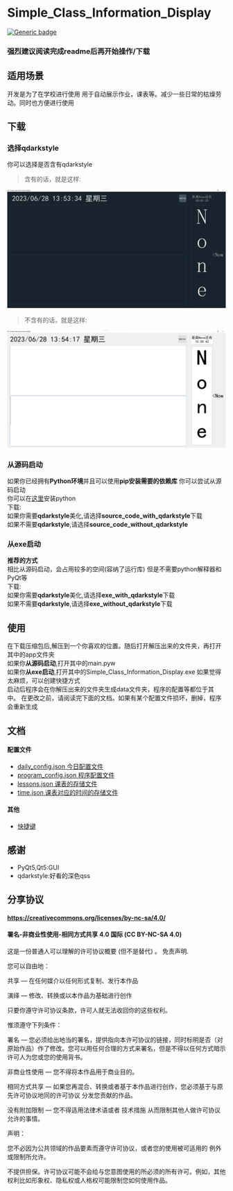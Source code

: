 # Simple_Class_Information_Display
[![Generic badge](https://img.shields.io/badge/编写于_Python_版本-3.11.3-blue.svg)](https://Python.org)  
### 强烈建议**阅读完成readme**后再开始操作/下载
## 适用场景
开发是为了在学校进行使用 用于自动展示作业，课表等。减少一些日常的枯燥劳动。同时也方便进行使用
## 下载
### 选择qdarkstyle
你可以选择是否含有qdarkstyle     
> 含有的话，就是这样:

![含有qdarkstyle的情况](https://github.com/erduotong/Simple_Class_Information_Display/blob/master/images/with_qdarkstyle.png '含有qdarkstyle的情况')  
> 不含有的话，就是这样:  

![不含有qdarkstyle的情况](https://github.com/erduotong/Simple_Class_Information_Display/blob/master/images/without_qdarkstyle.png '不含有qdarkstyle的情况')  

### 从源码启动
如果你已经拥有**Python环境**并且可以使用**pip安装需要的依赖库** 你可以尝试从源码启动  
你可以在[这里](https://www.python.org/)安装python  
下载:  
如果你需要**qdarkstyle**美化,请选择**source_code_with_qdarkstyle**下载  
如果不需要**qdarkstyle**,请选择**source_code_without_qdarkstyle**
### 从exe启动
**推荐的方式**  
相比从源码启动，会占用较多的空间(容纳了运行库) 但是不需要python解释器和PyQt等  
下载:  
如果你需要**qdarkstyle**美化,请选择**exe_with_qdarkstyle**下载  
如果不需要**qdarkstyle**,请选择**exe_without_qdarkstyle**下载
## 使用
在下载压缩包后,解压到一个你喜欢的位置。随后打开解压出来的文件夹，再打开其中的app文件夹  
如果你**从源码启动**,打开其中的main.pyw  
如果你**从exe启动**,打开其中的Simple_Class_Information_Display.exe
如果觉得太麻烦，可以创建快捷方式  
启动后程序会在你解压出来的文件夹生成data文件夹，程序的配置等都位于其中。
在更改之前，请阅读完下面的文档。如果有某个配置文件损坏，删掉，程序会重新生成
## 文档
#### 配置文件
* [daily_config.json 今日配置文件](https://github.com/erduotong/Simple_Class_Information_Display/blob/master/docs/daily_config_meaning.md)
* [program_config.json 程序配置文件](https://github.com/erduotong/Simple_Class_Information_Display/blob/master/docs/program_config_meaning.md)
* [lessons.json 课表的存储文件](https://github.com/erduotong/Simple_Class_Information_Display/blob/master/docs/lessons.md)
* [time.json 课表对应的时间的存储文件](https://github.com/erduotong/Simple_Class_Information_Display/blob/master/docs/time.md)
#### 其他
* [快捷键](https://github.com/erduotong/Simple_Class_Information_Display/blob/master/docs/shortcut.md)
## 感谢
* PyQt5,Qt5:GUI
* qdarkstyle:好看的深色qss
## 分享协议
#### https://creativecommons.org/licenses/by-nc-sa/4.0/
#### 署名-非商业性使用-相同方式共享 4.0 国际 (CC BY-NC-SA 4.0)
这是一份普通人可以理解的许可协议概要 (但不是替代) 。 免责声明.

您可以自由地：

共享 — 在任何媒介以任何形式复制、发行本作品

演绎 — 修改、转换或以本作品为基础进行创作

只要你遵守许可协议条款，许可人就无法收回你的这些权利。

惟须遵守下列条件：

署名 — 您必须给出地当的署名，提供指向本许可协议的链接，同时标明是否（对原始作品）作了修改。您可以用任何合理的方式来署名，但是不得以任何方式暗示许可人为您或您的使用背书。

非商业性使用 — 您不得将本作品用于商业目的。

相同方式共享 — 如果您再混合、转换或者基于本作品进行创作，您必须基于与原先许可协议地同的许可协议 分发您贡献的作品。

没有附加限制 — 您不得适用法律术语或者 技术措施 从而限制其他人做许可协议允许的事情。

声明：

您不必因为公共领域的作品要素而遵守许可协议，或者您的使用被可适用的 例外或限制所允许。

不提供担保。许可协议可能不会给与您意图使用的所必须的所有许可。例如，其他权利比如形象权、隐私权或人格权可能限制您如何使用作品。
